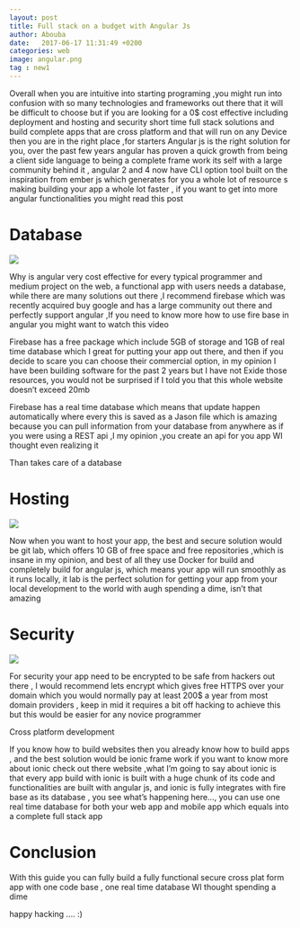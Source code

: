 ```yaml
---
layout: post
title: Full stack on a budget with Angular Js
author: Abouba
date:   2017-06-17 11:31:49 +0200
categories: web
image: angular.png
tag : new1
---
```




Overall when you are intuitive into starting programing ,you might run into confusion with so many technologies and frameworks out there that it will be difficult to choose but if you are looking for a 0$ cost effective including deployment and hosting and security short time full stack solutions and build complete apps that are cross platform and that will run on any Device then you are in the right place ,for starters Angular js is the right solution for you, over the past few years angular has proven a quick growth from being a client side language to being a complete frame work its self with a large community behind it , angular 2 and 4 now have CLI option tool built on the inspiration from ember js which generates for you a whole lot of resource s making building your app a whole lot faster , if you want to get into more angular functionalities you might read this post

# Database
<img class = "img-responsive" src="{{site.github.url}}/img/firebase.png">

Why is angular very cost effective for every typical programmer and medium project on the web, a functional app with users needs a database, while there are many solutions out there ,I recommend firebase which was recently acquired  buy google and has a large community out there and perfectly support angular ,If you need to know more how to use fire base in angular you might want to watch this video

Firebase has a free package which include 5GB of storage and 1GB of real time database which I great for putting your app out there, and then if you decide to scare you can choose their commercial option, in my opinion I have been building software for the past 2 years but I have not Exide those resources, you would not be surprised if I told you that this whole website doesn’t exceed 20mb

Firebase has a real time database which means that update happen automatically where every this is saved as a Jason file which is amazing because you can pull information from your database from anywhere as if you were using a REST api ,I my opinion ,you create an api for you app WI thought even realizing it

Than takes care of a database

# Hosting

<img class = "img-responsive" src="{{site.github.url}}/img/gitlab.png">

Now when you want to host your app, the best and secure solution would be git lab, which offers 10 GB of free space and free repositories ,which is insane in my opinion, and best of all they use Docker for build and completely build for angular js, which means your app will run smoothly as it runs locally, it lab is the perfect solution for getting your app from your local development to the world with augh spending a dime, isn’t that amazing

# Security

<img class = "img-responsive" src="{{site.github.url}}/img/letse.png">

For security your app need to be encrypted to be safe from hackers out there , I would recommend lets encrypt which gives free HTTPS over your domain which you would normally pay at least 200$ a year from most domain providers , keep in mid it requires a bit off hacking to achieve this but this would be easier for any novice programmer

Cross platform development

If you know how to build websites then you already know how to build apps , and the best solution would be ionic frame work if you want to know more about ionic check out there website ,what I’m going to say about ionic is that every app build with ionic is built with a huge chunk of its code and functionalities are built with angular js, and ionic is fully integrates with fire base as its database , you see what’s happening here…, you can use one real time database for both your web app and mobile app which equals into a  complete full stack app



# Conclusion

With this guide you can fully build a fully functional secure cross plat form app with one code base , one real time database WI thought spending a dime

happy hacking .... :)
